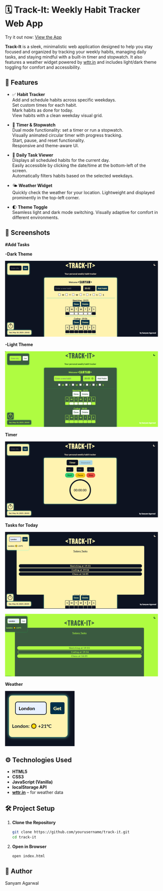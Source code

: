# 🗓️ Track-It: Weekly Habit Tracker Web App

Try it out now: [View the App](https://sanyam-agarwal-20.github.io/WebDesignProject-----Habit-Tracker/)

**Track-It** is a sleek, minimalistic web application designed to help you stay focused and organized by tracking your weekly habits, managing daily tasks, and staying mindful with a built-in timer and stopwatch. It also features a weather widget powered by [wttr.in](https://wttr.in/) and includes light/dark theme toggling for comfort and accessibility.

## 🌟 Features

- ✅ **Habit Tracker**  
  Add and schedule habits across specific weekdays.  
  Set custom times for each habit.  
  Mark habits as done for today.  
  View habits with a clean weekday visual grid.

- 🧭 **Timer & Stopwatch**  
  Dual mode functionality: set a timer or run a stopwatch.  
  Visually animated circular timer with progress tracking.  
  Start, pause, and reset functionality.  
  Responsive and theme-aware UI.

- 📅 **Daily Task Viewer**  
  Displays all scheduled habits for the current day.  
  Easily accessible by clicking the date/time at the bottom-left of the screen.  
  Automatically filters habits based on the selected weekdays.

- 🌤️ **Weather Widget**  
  Quickly check the weather for your location.
  Lightweight and displayed prominently in the top-left corner.

- 🌓 **Theme Toggle**  
  Seamless light and dark mode switching.
  Visually adaptive for comfort in different environments.

## 📸 Screenshots

**#Add Tasks**

**-Dark Theme**

![Dark Mode](assets/d1.PNG) 

**-Light Theme**

![Light Mode](assets/l1.PNG)

**Timer**

![timer](assets/timer.PNG)

**Tasks for Today**

![todaystask](assets/todays%20task.PNG)

![todaystasklight](assets/l2.png)

**Weather**

![weather](assets/weather.PNG)

## ⚙️ Technologies Used

- **HTML5**
- **CSS3**
- **JavaScript (Vanilla)**
- **localStorage API**
- **[wttr.in](https://wttr.in)** – for weather data

## 🛠 Project Setup

1. **Clone the Repository**
   ```bash
   git clone https://github.com/yourusername/track-it.git
   cd track-it
   ```
2. **Open in Browser**
   ```bash
   open index.html
   ```

## 👤 Author

Sanyam Agarwal
